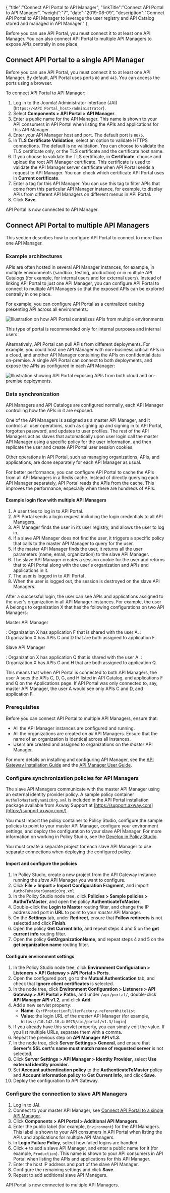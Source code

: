{
    "title":"Connect API Portal to API Manager",
    "linkTitle":"Connect API Portal to API Manager",
    "weight":"7",
    "date":"2019-08-09",
    "description":"Connect API Portal to API Manager to leverage the user registry and API Catalog stored and managed in API Manager."
}

Before you can use API Portal, you must connect it to at least one API Manager. You can also connect API Portal to multiple API Managers to expose APIs centrally in one place.

## Connect API Portal to a single API Manager

Before you can use API Portal, you must connect it to at least one API Manager. By default, API Portal uses ports `80` and `443`. You can access the ports using a browser.

To connect API Portal to API Manager:

1. Log in to the Joomla! Administrator Interface (JAI) (`https://<API Portal_host>/administrator`).
2. Select **Components > API Portal > API Manager**.
3. Enter a public name for the API Manager. This name is shown to your API consumers in API Portal when listing the APIs and applications for this API Manager.
4. Enter your API Manager host and port. The default port is `8075`.
5. In **TLS Certificate Validation**, select an option to validate HTTPS connections. The default is no validation. You can choose to validate the TLS certificate only, or the TLS certificate and the certificate host name.
6. If you choose to validate the TLS certificate, in **Certificate**, choose and upload the root API Manager certificate. This certificate is used to validate the API Manager server certificate when API Portal sends a request to API Manager. You can check which certificate API Portal uses in **Current certificate**.
7. Enter a tag for this API Manager. You can use this tag to filter APIs that come from this particular API Manager instance, for example, to display APIs from different API Managers on different menus in API Portal.
8. Click **Save**.

API Portal is now connected to API Manager.

## Connect API Portal to multiple API Managers

This section describes how to configure API Portal to connect to more than one API Manager.

### Example architectures

APIs are often hosted in several API Manager instances, for example, in multiple environments (sandbox, testing, production) or in multiple API Catalogs (for example, for internal users and for external users). Instead of linking API Portal to just one API Manager, you can configure API Portal to connect to multiple API Managers so that the exposed APIs can be explored centrally in one place.

For example, you can configure API Portal as a centralized catalog presenting API across all environments:

![Illustration on how API Portal centralizes APIs from multiple environments](/Images/APIPortal/API_Portal_multiMgr_environment.png)

This type of portal is recommended only for internal purposes and internal users.

Alternatively, API Portal can pull APIs from different deployments. For example, you could host one API Manager with non-business critical APIs in a cloud, and another API Manager containing the APIs on confidential data on-premise. A single API Portal can connect to both deployments, and expose the APIs as configured in each API Manager:

![Illustration showing API Portal exposing APIs from both cloud and on-premise deployments.](/Images/APIPortal/API_Portal_multiMgr_cloud.png)

### Data synchronization

API Managers and API Catalogs are configured normally, each API Manager controlling how the APIs in it are exposed.

One of the API Managers is assigned as a master API Manager, and it controls all user operations, such as signing up and signing in to API Portal, forgotten password, and updates to user profiles. The rest of the API Managers act as slaves that automatically upon user login call the master API Manager using a specific policy for the user information, and then replicate the user and create API Portal user session cookies.

Other operations in API Portal, such as managing organizations, APIs, and applications, are done separately for each API Manager as usual.

For better performance, you can configure API Portal to cache the APIs from all API Managers in a Redis cache. Instead of directly querying each API Manager separately, API Portal reads the APIs from the cache. This improves the performance, especially when there are hundreds of APIs.

#### Example login flow with multiple API Managers

1. A user tries to log in to API Portal.
2. API Portal sends a login request including the login credentials to all API Managers.
3. API Manager finds the user in its user registry, and allows the user to log in.
4. If a slave API Manager does not find the user, it triggers a specific policy that calls to the master API Manager to query for the user.
5. If the master API Manager finds the user, it returns all the user parameters (name, email, organization) to the slave API Manager.
6. The slave API Manager creates a session cookie for the user and returns that to API Portal along with the user's organization and APIs and applications in it.
7. The user is logged in to API Portal .
8. When the user is logged out, the session is destroyed on the slave API Managers.

After a successful login, the user can see APIs and applications assigned to the user's organization in all API Manager instances. For example, the user A belongs to organization X that has the following configurations on two API Managers:

Master API Manager

: Organization X has application F that is shared with the user A.
: Organization X has APIs C and D that are both assigned to application F.

Slave API Manager

: Organization X has application Q that is shared with the user A.
: Organization X has APIs G and H that are both assigned to application Q.

This means that when API Portal is connected to both API Managers, the user A sees the APIs C, D, G, and H listed in API Catalog, and applications F and Q on the Applications page. If API Portal was only connected to, say, master API Manager, the user A would see only APIs C and D, and application F.

### Prerequisites

Before you can connect API Portal to multiple API Managers, ensure that:

* All the API Manager instances are configured and running.
* All the organizations are created on *all* API Managers. Ensure that the name of an organization is identical across all instances.
* Users are created and assigned to organizations on the *master* API Manager.

For more details on installing and configuring API Manager, see the [API Gateway Installation Guide](/docs/apim_installation/apigtw_install/) and the [API Manager User Guide](/docs/apim_administration/apimgr_admin/).

### Configure synchronization policies for API Managers

The slave API Managers communicate with the master API Manager using an external identity provider policy. A sample policy container `AuthoToMasterDynamicOrg.xml` is included in the API Portal installation package available from Axway Support at [https://support.axway.com](https://support.axway.com/).

You must import the policy container to Policy Studio, configure the sample policies to point to your master API Manager, configure your environment settings, and deploy the configuration to your slave API Manager. For more information on working in Policy Studio, see the [Develop in Policy Studio](/docs/apim_policydev/).

You must create a separate project for each slave API Manager to use separate connections when deploying the configured policy.

#### Import and configure the policies

1. In Policy Studio, create a new project from the API Gateway instance running the *slave* API Manager you want to configure.
2. Click **File > Import > Import Configuration Fragment**, and import `AuthoToMasterDynamicOrg.xml`.
3. In the Policy Studio node tree, click **Policies > Sample policies > AuthoToMaster**, and open the policy **AuthenticateToMaster**.
4. Double-click the **Login to Master** routing filter, and change the IP address and port in **URL** to point to your *master* API Manager.
5. On the **Settings** tab, under **Redirect**, ensure that **Follow redirects** is not selected and click **Finish**.
6. Open the policy **Get Current Info**, and repeat steps 4 and 5 on the **get current info** routing filter.
7. Open the policy **GetOrganizationName**, and repeat steps 4 and 5 on the **get organization name** routing filter.

#### Configure environment settings

1. In the Policy Studio node tree, click **Environment Configuration > Listeners > API Gateway > API Portal > Ports**.
2. Open the configured port, go to the **Mutual Authentication** tab, and check that **Ignore client certificates** is selected.
3. In the node tree, click **Environment Configuration > Listeners > API Gateway > API Portal > Paths**, and under `/api/portal/`, double-click **API Manager API v1.2**, and click **Add**.
4. Add a new servlet property:
    * **Name**: `CsrfProtectionFilterFactory.refererWhitelist`
    * **Value**: the login URL of the *master* API Manager (for example, `https://10.142.10.4:8075/api/portal/v1.3/login`)
5. If you already have this servlet property, you can simply edit the value. If you list multiple URLs, separate them with a comma.
6. Repeat the previous step on **API Manager API v1.3**.
7. In the node tree, click **Server Settings > General**, and ensure that **Server's SSL cert's name must match name of requested server** is not selected.
8. Click **Server Settings > API Manager > Identity Provider**, select **Use external identity provider**.
9. Set **Account authentication policy** to the **AuthenticateToMaster** policy and **Account information policy** to **Get Current Info**, and click **Save**.
10. Deploy the configuration to API Gateway.

### Configure the connection to slave API Managers

1. Log in to JAI.
2. Connect to your master API Manager, see [Connect API Portal to a single API Manager](#connect-api-portal-to-a-single-api-manager).
3. Click **Components > API Portal > Additional API Managers**.
4. Enter the public label (for example, `Environment`) for the API Managers. This label is shown to your API consumers in API Portal when listing the APIs and applications for multiple API Managers.
5. In **Login Failure Policy**, select how failed logins are handled.
6. Click **+** to add a slave API Manager, and enter a public name for it (for example, `Production`). This name is shown to your API consumers in API Portal when listing the APIs and applications for this API Manager.
7. Enter the host IP address and port of the slave API Manager.
8. Configure the remaining settings and click **Save**.
9. Repeat to add additional slave API Managers.

API Portal is now connected to multiple API Managers.
